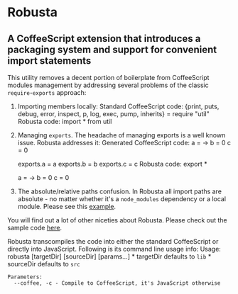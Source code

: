# Robusta

## A CoffeeScript extension that introduces a packaging system and support for convenient import statements

This utility removes a decent portion of boilerplate from CoffeeScript modules management by addressing several problems of the classic `require`-`exports` approach:
  1. Importing members locally:
    Standard CoffeeScript code:
        {print, puts, debug, error, inspect, p, log, exec, pump, inherits} = require "util"
    Robusta code:
        import * from util
  2. Managing `exports`. The headache of managing exports is a well known issue. Robusta addresses it:
    Generated CoffeeScript code:
        a = ->
        b = 0
        c = 0

        exports.a = a
        exports.b = b
        exports.c = c
    Robusta code:
        export *

        a = ->
        b = 0
        c = 0
  3. The absolute/relative paths confusion. In Robusta all import paths are absolute - no matter whether it's a `node_modules` dependency or a local module. Please see this [example](https://github.com/nikita-volkov/Robusta/tree/master/examples/local-imports).

You will find out a lot of other niceties about Robusta. Please check out the sample code [here](https://github.com/nikita-volkov/Robusta/tree/master/examples/).

Robusta transcompiles the code into either the standard CoffeeScript or directly into JavaScript. Following is its command line usage info:
    Usage:
      robusta [targetDir] [sourceDir] [params...]
      * targetDir defaults to `lib`
      * sourceDir defaults to `src`

    Parameters:
      --coffee, -c - Compile to CoffeeScript, it's JavaScript otherwise
